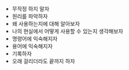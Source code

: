 - 무작정 하지 말자
- 원리를 파악하자
- 왜 사용하는지에 대해 알아보자
- 나의 현실에서 어떻게 사용할 수 있는지 생각해보자
- 명령어에 익숙해지자
- 용어에 익숙해지자
- 기록하자
- 오래 걸리더라도 끝까지 하자
